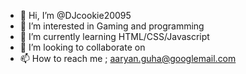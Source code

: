 - 👋 Hi, I’m @DJcookie20095
- 👀 I’m interested in Gaming and programming
- 🌱 I’m currently learning HTML/CSS/Javascript
- 💞️ I’m looking to collaborate on 
- 📫 How to reach me ; aaryan.guha@googlemail.com

<!---
DJcookie20095/DJcookie20095 is a ✨ special ✨ repository because its `README.md` (this file) appears on your GitHub profile.
You can click the Preview link to take a look at your changes.
--->
